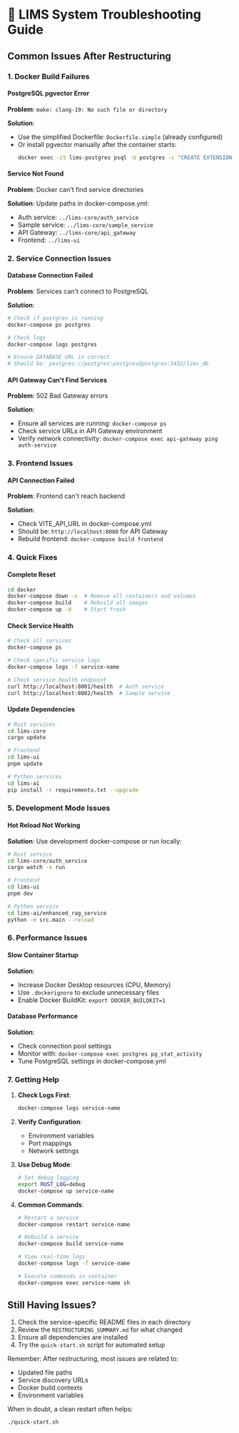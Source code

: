 # 🔧 LIMS System Troubleshooting Guide

## Common Issues After Restructuring

### 1. Docker Build Failures

#### PostgreSQL pgvector Error
**Problem**: `make: clang-19: No such file or directory`

**Solution**: 
- Use the simplified Dockerfile: `Dockerfile.simple` (already configured)
- Or install pgvector manually after the container starts:
  ```bash
  docker exec -it lims-postgres psql -U postgres -c "CREATE EXTENSION IF NOT EXISTS vector;"
  ```

#### Service Not Found
**Problem**: Docker can't find service directories

**Solution**: Update paths in docker-compose.yml:
- Auth service: `../lims-core/auth_service`
- Sample service: `../lims-core/sample_service`
- API Gateway: `../lims-core/api_gateway`
- Frontend: `../lims-ui`

### 2. Service Connection Issues

#### Database Connection Failed
**Problem**: Services can't connect to PostgreSQL

**Solution**:
```bash
# Check if postgres is running
docker-compose ps postgres

# Check logs
docker-compose logs postgres

# Ensure DATABASE_URL is correct
# Should be: postgres://postgres:postgres@postgres:5432/lims_db
```

#### API Gateway Can't Find Services
**Problem**: 502 Bad Gateway errors

**Solution**:
- Ensure all services are running: `docker-compose ps`
- Check service URLs in API Gateway environment
- Verify network connectivity: `docker-compose exec api-gateway ping auth-service`

### 3. Frontend Issues

#### API Connection Failed
**Problem**: Frontend can't reach backend

**Solution**:
- Check VITE_API_URL in docker-compose.yml
- Should be: `http://localhost:8080` for API Gateway
- Rebuild frontend: `docker-compose build frontend`

### 4. Quick Fixes

#### Complete Reset
```bash
cd docker
docker-compose down -v  # Remove all containers and volumes
docker-compose build    # Rebuild all images
docker-compose up -d    # Start fresh
```

#### Check Service Health
```bash
# Check all services
docker-compose ps

# Check specific service logs
docker-compose logs -f service-name

# Check service health endpoint
curl http://localhost:8001/health  # Auth service
curl http://localhost:8002/health  # Sample service
```

#### Update Dependencies
```bash
# Rust services
cd lims-core
cargo update

# Frontend
cd lims-ui
pnpm update

# Python services
cd lims-ai
pip install -r requirements.txt --upgrade
```

### 5. Development Mode Issues

#### Hot Reload Not Working
**Solution**: Use development docker-compose or run locally:
```bash
# Rust service
cd lims-core/auth_service
cargo watch -x run

# Frontend
cd lims-ui
pnpm dev

# Python service
cd lims-ai/enhanced_rag_service
python -m src.main --reload
```

### 6. Performance Issues

#### Slow Container Startup
**Solution**:
- Increase Docker Desktop resources (CPU, Memory)
- Use `.dockerignore` to exclude unnecessary files
- Enable Docker BuildKit: `export DOCKER_BUILDKIT=1`

#### Database Performance
**Solution**:
- Check connection pool settings
- Monitor with: `docker-compose exec postgres pg_stat_activity`
- Tune PostgreSQL settings in docker-compose.yml

### 7. Getting Help

1. **Check Logs First**:
   ```bash
   docker-compose logs service-name
   ```

2. **Verify Configuration**:
   - Environment variables
   - Port mappings
   - Network settings

3. **Use Debug Mode**:
   ```bash
   # Set debug logging
   export RUST_LOG=debug
   docker-compose up service-name
   ```

4. **Common Commands**:
   ```bash
   # Restart a service
   docker-compose restart service-name
   
   # Rebuild a service
   docker-compose build service-name
   
   # View real-time logs
   docker-compose logs -f service-name
   
   # Execute commands in container
   docker-compose exec service-name sh
   ```

## Still Having Issues?

1. Check the service-specific README files in each directory
2. Review the `RESTRUCTURING_SUMMARY.md` for what changed
3. Ensure all dependencies are installed
4. Try the `quick-start.sh` script for automated setup

Remember: After restructuring, most issues are related to:
- Updated file paths
- Service discovery URLs
- Docker build contexts
- Environment variables

When in doubt, a clean restart often helps:
```bash
./quick-start.sh
``` 
